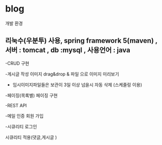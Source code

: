 # blog                    
개발 환경 

리눅수(우분투) 사용,  spring framework 5(maven) ,  서버 : tomcat   ,  db :mysql    ,  사용언어 : java     
-------------------------------
-CRUD 구현

-게시글 작성 이미지 drag&drop & 파일 으로 이미지 미리보기 

- 임시이미지파일들은 보관이 3일 이상 넘을시 자동 삭제 (스케줄링 이용) 

-페이징(목록별) 페이징 구현

-REST API 

-메일 인증 회원 가입 

-시큐리티 로그인 

 시큐리티 적용(댓글,게시글 )

